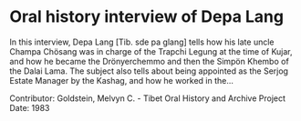 # Oral history interview of Depa Lang


In this interview, Depa Lang [Tib. sde pa glang] tells how his late uncle Champa Chösang was in charge of the Trapchi Legung at the time of Kujar, and how he became the Drönyerchemmo and then the Simpön Khembo of the Dalai Lama. The subject also tells about being appointed as the Serjog Estate Manager by the Kashag, and how he worked in the...


Contributor:
                        Goldstein, Melvyn C. - Tibet Oral History and Archive Project  
Date:
1983  
